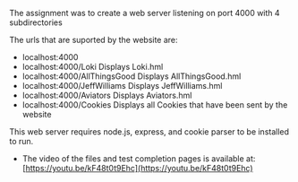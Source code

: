 The assignment was to create a web server listening on port 4000 with 4 subdirectories


The urls that are suported by the website are:
* localhost:4000
* localhost:4000/Loki
    Displays Loki.hml
* localhost:4000/AllThingsGood
    Displays AllThingsGood.hml
* localhost:4000/JeffWilliams
    Displays JeffWilliams.hml
* localhost:4000/Aviators
    Displays Aviators.hml
* localhost:4000/Cookies
    Displays all Cookies that have been sent by the website

This web server requires node.js, express, and cookie parser to be installed to run.


* The video of the files and test completion pages is available at: [https://youtu.be/kF48t0t9Ehc](https://youtu.be/kF48t0t9Ehc)
